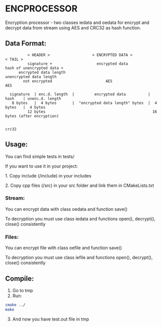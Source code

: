 <h1>ENCPROCESSOR</h1>

Encryption processor - two classes iedata and oedata for encrypt and decrypt data from stream using AES and CRC32 as hash function.

<h2>Data Format:</h2>

```
          < HEADER >                   < ENCRYPTED DATA >                  < TAIL >
          signature +                    encrypted data            hash of unencrypted data +
      encrypted data length                                         unencrypted data length
        not encrypted                        AES                            AES

  signature  | enc.d. length  |         encrypted data          |    hash    | unenc.d. length
   8 bytes   |  4 bytes       |  "encrypted data length" bytes  |  4 bytes   |  4 bytes
          12 bytes                                                16 bytes (after encryption)

                                                                    crc32
```

<h2>Usage:</h2>

<p>You can find simple tests in tests/</p>
<p>If you want to use it in your project:</p>
<p>1. Copy include (/include) in your includes</p>
<p>2. Copy cpp files (/src) in your src folder and link them in CMakeLists.txt</p>

<h3>Stream:</h3>

<p>You can encrypt data with class oedata and function save()</p>
<p>To decryption you must use class iedata and functions open(), decrypt(), close() consistently</p>

<h3>Files:</h3>

<p>You can encrypt file with class oefile and function save()</p>
<p>To decryption you must use class iefile and functions open(), decrypt(), close() consistently</p>

<h2>Compile:</h2>

1. Go to tmp
2. Run:

```bash
cmake ../
make
```

3. And now you have test.out file in tmp
